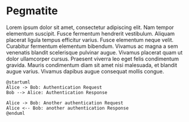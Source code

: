 # Pegmatite

Lorem ipsum dolor sit amet, consectetur adipiscing elit. Nam tempor elementum suscipit. Fusce fermentum hendrerit vestibulum. Aliquam placerat ligula tempus efficitur varius. Fusce elementum neque velit. Curabitur fermentum elementum bibendum. Vivamus ac magna a sem venenatis blandit scelerisque pulvinar augue. Vivamus placerat quam ut dolor ullamcorper cursus. Praesent viverra leo eget felis condimentum gravida. Mauris condimentum diam sit amet nisi malesuada, et blandit augue varius. Vivamus dapibus augue consequat mollis congue.


```uml
@startuml
Alice -> Bob: Authentication Request
Bob --> Alice: Authentication Response

Alice -> Bob: Another authentication Request
Alice <-- Bob: another authentication Response
@enduml
```
